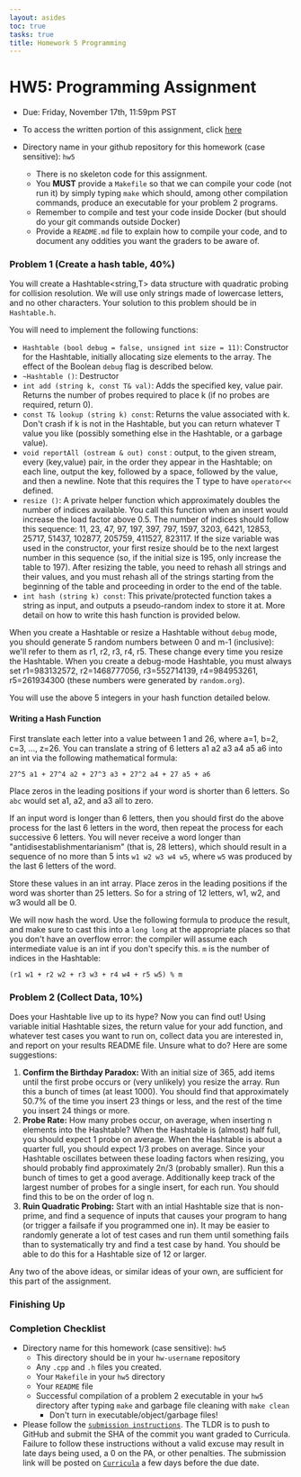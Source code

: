 ```yaml
---
layout: asides
toc: true
tasks: true
title: Homework 5 Programming
---
```


# HW5: Programming Assignment

+ Due: Friday, November 17th, 11:59pm PST

+ To access the written portion of this assignment, click [here](..)

+ Directory name in your github repository for this homework (case sensitive): `hw5`

  - There is no skeleton code for this assignment.
  - You **MUST** provide a `Makefile` so that we can compile your code (not run it) by simply typing `make` which should, among other compilation commands, produce an executable for your problem 2 programs.
  - Remember to compile and test your code inside Docker (but should do your git commands outside Docker)
  - Provide a `README.md` file to explain how to compile your code, and to document any oddities you want the graders to be aware of.
  

### Problem 1 (Create a hash table, 40%)

You will create a Hashtable<string,T> data structure with quadratic probing for collision resolution. We will use only strings made of lowercase letters, and no other characters. Your solution to this problem should be in `Hashtable.h`. 

You will need to implement the following functions:

+ `Hashtable (bool debug = false, unsigned int size = 11)`: Constructor for the Hashtable, initially allocating size elements to the array.  The effect of the Boolean `debug` flag is described below.
+ `~Hashtable ()`: Destructor
+ `int add (string k, const T& val)`: Adds the specified key, value pair.  Returns the number of probes required to place k (if no probes are required, return 0).
+ `const T& lookup (string k) const`: Returns the value associated with k.  Don't crash if k is not in the Hashtable, but you can return whatever T value you like (possibly something else in the Hashtable, or a garbage value).
+ `void reportAll (ostream & out) const` : output, to the given stream, every (key,value) pair, in the order they appear in the Hashtable;  on each line, output the key, followed by a space, followed by the value, and then a newline.  Note that this requires the T type to have `operator<<` defined.
+ `resize ()`:  A private helper function which approximately doubles the number of indices available.  You call this function when an insert would increase the load factor above 0.5.  The number of indices should follow this sequence: 11, 23, 47, 97, 197, 397, 797, 1597, 3203, 6421, 12853, 25717, 51437, 102877, 205759, 411527, 823117. If the size variable was used in the constructor, your first resize should be to the next largest number in this sequence (so, if the initial size is 195, only increase the table to 197).  After resizing the table, you need to rehash all strings and their values, and you must rehash all of the strings starting from the beginning of the table and proceeding in order to the end of the table.
+ `int hash (string k) const`:  This private/protected function takes a string as input, and outputs a pseudo-random index to store it at. More detail on how to write this hash function is provided below.

When you create a Hashtable or resize a Hashtable without `debug` mode, you should generate 5 random numbers between 0 and m-1 (inclusive): we'll refer to them as r1, r2, r3, r4, r5.  These change every time you resize the Hashtable.  When you create a debug-mode Hashtable, you must always set r1=983132572, r2=1468777056, r3=552714139, r4=984953261, r5=261934300 (these numbers were generated by `random.org`).

You will use the above 5 integers in your hash function detailed below.

#### Writing a Hash Function

First translate each letter into a value between 1 and 26, where a=1, b=2, c=3, ..., z=26.
You can translate a string of 6 letters a1 a2 a3 a4 a5 a6 into an int via the following mathematical formula:

`27^5 a1 + 27^4 a2 + 27^3 a3 + 27^2 a4 + 27 a5 + a6`

Place zeros in the leading positions if your word is shorter than 6 letters.  So `abc` would set a1, a2, and a3 all to zero.

If an input word is longer than 6 letters, then you should first do the above process for the last 6 letters in the word, then repeat the process for each successive 6 letters.  You will never receive a word longer than "antidisestablishmentarianism" (that is, 28 letters), which should result in a sequence of no more than 5 ints `w1 w2 w3 w4 w5`, where `w5` was produced by the last 6 letters of the word.

Store these values in an int array. Place zeros in the leading positions if the word was shorter than 25 letters.  So for a string of 12 letters, w1, w2, and w3 would all be 0.

We will now hash the word. Use the following formula to produce the result, and make sure to cast this into a `long long` at the appropriate places so that you don't have an overflow error: the compiler will assume each intermediate value is an int if you don't specify this.  `m` is the number of indices in the Hashtable:

`(r1 w1 + r2 w2 + r3 w3 + r4 w4 + r5 w5) % m`

### Problem 2 (Collect Data, 10%)

Does your Hashtable live up to its hype?  Now you can find out!  Using variable initial Hashtable sizes, the return value for your add function, and whatever test cases you want to run on, collect data you are interested in, and report on your results README file.  Unsure what to do?  Here are some suggestions:

1. **Confirm the Birthday Paradox:**  With an initial size of 365, add items until the first probe occurs or (very unlikely) you resize the array.  Run this a bunch of times (at least 1000).  You should find that approximately 50.7% of the time you insert 23 things or less, and the rest of the time you insert 24 things or more.
2. **Probe Rate:** How many probes occur, on average, when inserting n elements into the Hashtable?  When the Hashtable is (almost) half full, you should expect 1 probe on average.  When the Hashtable is about a quarter full, you should expect 1/3 probes on average.  Since your Hashtable oscillates between these loading factors when resizing, you should probably find approximately 2n/3 (probably smaller).  Run this a bunch of times to get a good average.  Additionally keep track of the largest number of probes for a single insert, for each run.  You should find this to be on the order of log n.
3. **Ruin Quadratic Probing:** Start with an intial Hashtable size that is non-prime, and find a sequence of inputs that causes your program to hang (or trigger a failsafe if you programmed one in).  It may be easier to randomly generate a lot of test cases and run them until something fails than to systematically try and find a test case by hand.  You should be able to do this for a Hashtable size of 12 or larger.

Any two of the above ideas, or similar ideas of your own, are sufficient for this part of the assignment.

### Finishing Up

### Completion Checklist

+ Directory name for this homework (case sensitive): `hw5`
  - This directory should be in your `hw-username` repository
  - Any `.cpp` and `.h` files you created.
  - Your `Makefile` in your `hw5` directory
  - Your `README` file
  - Successful compilation of a problem 2 executable in your `hw5` directory after typing `make` and garbage file cleaning with `make clean`
    - Don't turn in executable/object/garbage files!
+ Please follow the [`submission instructions`](https://bytes.usc.edu/cs104/homework/submission-instructions/). The TLDR is to push to GitHub and submit the SHA of the commit you want graded to Curricula. Failure to follow these instructions without a valid excuse may result in late days being used, a 0 on the PA, or other penalties. The submission link will be posted on [`Curricula`](https://bytes.usc.edu/cs104/submit/course/usc-csci104-fall2023) a few days before the due date.
